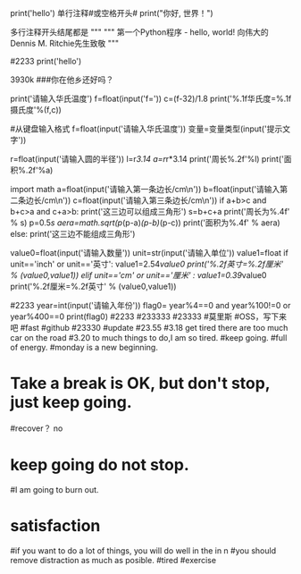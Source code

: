 print('hello')
单行注释#或空格开头# print("你好, 世界！")

多行注释开头结尾都是 """
"""
第一个Python程序 - hello, world!
向伟大的Dennis M. Ritchie先生致敬
"""

#2233
print('hello')


3930k
###你在他乡还好吗？

print('请输入华氏温度')
f=float(input('f='))
c=(f-32)/1.8
print('%.1f华氏度=%.1f摄氏度'%(f,c))

#从键盘输入格式 f=float(input('请输入华氏温度'))   变量=变量类型(input('提示文字'))


r=float(input('请输入圆的半径'))
l=r*3.14
a=r*r*3.14
print('周长%.2f'%l)
print('面积%.2f'%a)


import math
a=float(input('请输入第一条边长/cm\n'))
b=float(input('请输入第二条边长/cm\n'))
c=float(input('请输入第三条边长/cm\n'))
if a+b>c and b+c>a and c+a>b:
    print('这三边可以组成三角形')
    s=b+c+a
    print('周长为%.4f' % s)
    p=0.5*s
    aera=math.sqrt(p*(p-a)*(p-b)*(p-c))
    print('面积为%.4f' % aera)
else:
    print('这三边不能组成三角形')  
    
    
    
value0=float(input('请输入数量'))
unit=str(input('请输入单位'))
value1=float
if unit=='inch' or unit=='英寸':
    value1=2.54*value0
    print('%.2f英寸=%.2f厘米' % (value0,value1))
elif unit=='cm' or unit=='厘米' :
    value1=0.39*value0
    print('%.2f厘米=%.2f英寸' % (value0,value1))   
    
#2233
year=int(input('请输入年份'))
flag0= year%4==0 and year%100!=0 or year%400==0
print(flag0)
#2233
#233333
#23333
#莫里斯
#OSS，写下来吧
#fast
#github
#23330
#update
#23.55
#3.18 get tired there are too much car on the road
#3.20 to much things to do,I am so tired.
#keep going.
#full of energy.
#monday is a new beginning.
# Take a break is OK, but don't stop, just keep going.
#recover？ no
# keep going do not stop.
#I am going to burn out.
# satisfaction
#if you want to do a lot of things, you will do well in the in n
#you should remove distraction as much as posible.
#tired
#exercise
